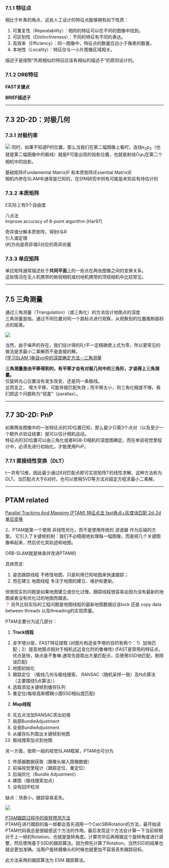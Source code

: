 ### 7.1.1 特征点
相比于朴素的角点，这些人工设计的特征点能够拥有如下性质：
1. 可重复性（Repeatability）：相同的特征可以在不同的图像中找到。
2. 可区别性（Distinctiveness）：不同的特征有不同的表达。
3. 高效率（Efficiency）：同一图像中，特征点的数量应远小于像素的数量。
4. 本地性（Locality）：特征仅与一小片图像区域相关。

描述子是按照“外观相似的特征应该有相似的描述子”的原则设计的。

### 7.1.2 ORB特征
**FAST关键点**

**BRIEF描述子**

***

## 7.3 2D-2D：对极几何
### 7.3.1 对极约束
![](/img/duiou.png)
同时，如果不知道P的位置，那么当我们在第二幅图像上看时，连线e<sub>2</sub>p<sub>2</sub>（也就是第二幅图像中的极线）就是P可能出现的投影位置，也就是射线O<sub>1</sub>p<sub>1</sub>在第二个相机中的投影。

基础矩阵(Fundamental Matrix)F 和本质矩阵(Essential Matrix)E
<br> 相机内参在SLAM中通常是已知的，在SfM研究中则有可能是未知且有待估计的

### 7.3.2 本质矩阵
E实际上有5个自由度

八点法  
Improve accuracy of 8-point algorithm [Har97]

奇异值分解本质矩阵，得到t与R
<br> 引入谱定理
<br> t的方向是奇异值0对应的奇异向量

### 7.3.3 单应矩阵
单应矩阵通常描述处于**共同平面**上的一些点在两张图像之间的变换关系。
<br> 这些情况在无人机携带的俯视相机或扫地机携带的顶视相机中比较常见。

***

## 7.5 三角测量
通过三角测量（Triangulation）（或三角化）的方法估计地图点的深度  
三角测量是指，通过不同位置对同一个路标点进行观察，从观察到的位置推断路标点的距离。

![](/img/7.5.jpeg)

当然，由于噪声的存在，我们估计得的R,t不一定精确使上式为零，所以更常见的做法是求最小二乘解而不是直接的解。
<br> [[学习SLAM ]单目vo中的深度确定方法--三角测量](https://blog.csdn.net/KYJL888/article/details/107222533)

**三角测量是由平移得到的，有平移才会有对极几何中的三角形，才谈得上三角测量。**  
仅旋转光心位置没有发生改变，还是同一条极线。  
总而言之， 增大平移，可能导致匹配失效；而平移太小，则三角化精度不够。我们把这个问题称为“视差”（parallax）。
***
## 7.7 3D-2D: PnP
如果两张图像中的一张特征点的3D位置已知，那么最少只需3个点对（以及至少一个额外点验证结果）就可以估计相机运动。  
特征点的3D位置可以由三角化或者RGB-D相机的深度图确定。而在单目视觉里程计中，必须先进行初始化，才能使用PnP。

### 7.7.1 直接线性变换（DLT）
t一共有12维，因此最少通过6对匹配点即可实现矩阵T的线性求解，这种方法称为DLT。当匹配点大于6对时，也可以使用SVD等方法对超定方程求最小二乘解。
***
## PTAM related
[Parallel Tracking And Mapping (PTAM) 特征点法 fast角点+灰度块匹配 2d-2d单应变换](https://github.com/Ewenwan/MVision/tree/master/vSLAM/PTAM)

2、PTAM是第一个使用 非线性优化，而不是使用传统的 滤波器 作为后端的方案。
它引入了关键帧机制：我们不必精细地处理每一幅图像，而是把几个关键图像串起来，然后优化其轨迹和地图。

ORB-SLAM就是继承并改进PTAM的

具体而言:
1. 姿态跟踪线程 不修改地图，只是利用已知地图来快速跟踪；
2. 而在建立 地图线程 专注于地图的建立、维护和更新。  

但很现实的问题是如果地图建立或优化过慢，跟踪线程很容易会因为没有最新的地图或者没有优化过的地图而跟丢。
<br> <font color=red>？</font> 另外比较实际的工程问题是地图线程的最新地图数据应该lock 还是 copy data between threads 以及threading的实现质量。

PTAM主要分为这几部分：
1) **Track线程**
1. 金字塔分层，FAST特征提取
(对图片构造金字塔的目的有两个：1）加快匹配；2）提高地图点相对于相机远近变化时的鲁棒性)
(FAST是常用的特征点，优点是快，缺点是不鲁棒.通常先提取出大量匹配点，后使用SSD快匹配，剔除误匹配)
2. 地图初始化
3. 跟踪定位 （极线几何与极线搜索， RANSAC（随机采样一致）及N点算法（主要围绕5点算法））
4. 选取添加关键帧到缓存队列
5. 重定位(每帧高斯模糊小图SSD相似度匹配)
2) **Map线程**
6. 先五点法加RANSAC求出初值
7. 局部BundleAdjustment
8. 全局BundleAdjustment
9. 从缓存队列取出关键帧到地图
10. 极线搜索加点到地图

另一方面，按照一般的视觉SLAM框架，PTAM也可分为
1) 传感器数据获取（摄像头输入图像数据）
2) 前端视觉里程计（跟踪定位、重定位）
3) 后端优化（Bundle Adjustment）
4) 建图（极线搜索加点）
5) 没有回环检测

缺点：场景小，跟踪容易丢失。

![](/img/ptam1.png)

[PTAM跟踪过程中的旋转预测方法](https://zhuanlan.zhihu.com/p/20302059?refer=computercoil)
<br> PTAM在进行跟踪的每一帧都会首先调用一个CalcSBIRotation的方法，最开始读PTAM代码我总是很疑惑这个方法的作用。最后发现这个方法会计算一下当前帧相对于上一帧的Rotation。也就是旋转角度。计算完毕后再根据这个旋转角度进行调整，然后使用基于SSD的跟踪算法。因为预先计算了Rotation，当然SSD的结果也就会更加准确。当用户旋转摄像头的时候也就更加不容易丢失跟踪目标。

此方法采用的跟踪算法为 ESM 跟踪算法。